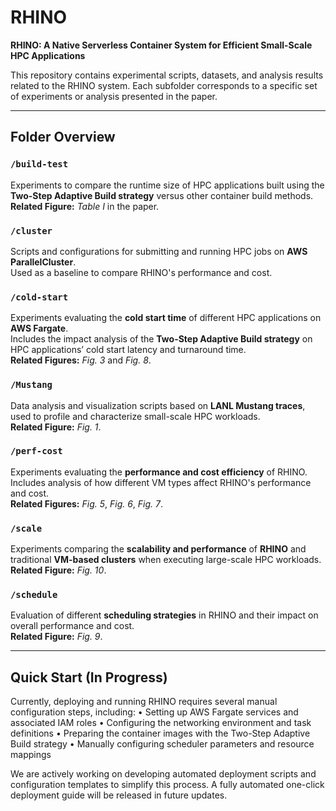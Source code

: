 # RHINO
**RHINO: A Native Serverless Container System for Efficient Small-Scale HPC Applications**

This repository contains experimental scripts, datasets, and analysis results related to the RHINO system. Each subfolder corresponds to a specific set of experiments or analysis presented in the paper.

---

## Folder Overview

### `/build-test`
Experiments to compare the runtime size of HPC applications built using the **Two-Step Adaptive Build strategy** versus other container build methods.  
**Related Figure:** *Table I* in the paper.

### `/cluster`
Scripts and configurations for submitting and running HPC jobs on **AWS ParallelCluster**.  
Used as a baseline to compare RHINO's performance and cost.

### `/cold-start`
Experiments evaluating the **cold start time** of different HPC applications on **AWS Fargate**.  
Includes the impact analysis of the **Two-Step Adaptive Build strategy** on HPC applications’ cold start latency and turnaround time.  
**Related Figures:** *Fig. 3* and *Fig. 8*.

### `/Mustang`
Data analysis and visualization scripts based on **LANL Mustang traces**, used to profile and characterize small-scale HPC workloads.  
**Related Figure:** *Fig. 1*.

### `/perf-cost`
Experiments evaluating the **performance and cost efficiency** of RHINO.  
Includes analysis of how different VM types affect RHINO's performance and cost.  
**Related Figures:** *Fig. 5*, *Fig. 6*, *Fig. 7*.

### `/scale`
Experiments comparing the **scalability and performance** of **RHINO** and traditional **VM-based clusters** when executing large-scale HPC workloads.  
**Related Figure:** *Fig. 10*.

### `/schedule`
Evaluation of different **scheduling strategies** in RHINO and their impact on overall performance and cost.  
**Related Figure:** *Fig. 9*.

---

## Quick Start (In Progress)

Currently, deploying and running RHINO requires several manual configuration steps, including:
	•	Setting up AWS Fargate services and associated IAM roles
	•	Configuring the networking environment and task definitions
	•	Preparing the container images with the Two-Step Adaptive Build strategy
	•	Manually configuring scheduler parameters and resource mappings

We are actively working on developing automated deployment scripts and configuration templates to simplify this process.
A fully automated one-click deployment guide will be released in future updates.
